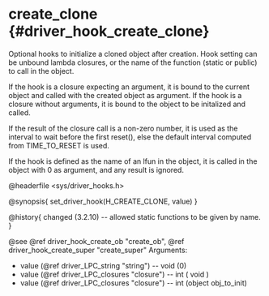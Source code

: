 create_clone {#driver_hook_create_clone}
========================================
Optional hooks to initialize a cloned object after creation. Hook setting can be unbound lambda closures, or the name of the function (static or public) to call in the object.

If the hook is a closure expecting an argument, it is bound to the current object and called with the created object as argument. If the hook is a closure without arguments, it is bound to the object to be initalized and called.

If the result of the closure call is a non-zero number, it is used as the interval to wait before the first reset(), else the default interval computed from TIME_TO_RESET is used.

If the hook is defined as the name of an lfun in the object, it is called in the object with 0 as argument, and any result is ignored.

@headerfile <sys/driver_hooks.h>

@synopsis{
set_driver_hook(H_CREATE_CLONE, value)
}

@history{
changed (3.2.10) -- allowed static functions to be given by name.
}

@see @ref driver_hook_create_ob "create_ob", @ref driver_hook_create_super "create_super"
Arguments: 
- value (@ref driver_LPC_string "string") -- void <name> (0)
- value (@ref driver_LPC_closures "closure") -- int <closure> ( void )
- value (@ref driver_LPC_closures "closure") -- int <closure> (object obj_to_init)
